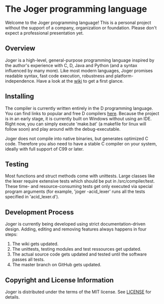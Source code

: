# The Joger programming language

Welcome to the Joger programming language! This is a personal project without the support of a company, organization or foundation.
Please don't expect a professional presentation yet.

Overview
--------

Joger is a high-level, general-purpose programming language inspired by the author's experience with C, D, Java and Python (and a syntax influenced by many more). Like most modern languages, Joger promises readable syntax, fast code execution, robustness and platform-independence. Have a look at the [wiki](https://github.com/johannesoppitz/joger/wiki) to get a first glance.

Installing
--------

The compiler is currently written entirely in the D programming language. You can find links to popular and free D compilers [here](https://dlang.org/download.html).
Because the project is in an early stage, it is currently built on Windows without using an IDE. Right now, you can simply execute 'make.bat' (a makefile for linux will follow soon) and play around with the debug-executable.

Joger does not compile into native binaries, but generates optimized C code. Therefore you also need to have a stable C compiler on your system, ideally with full support of C99 or later.

Testing
--------

Most functions and struct methods come with unittests. Large classes like the lexer require extensive tests which should be put in /src/compiler/test. These time- and resource-consuming tests get only executed via special program arguments
(for example, 'joger -acid_lexer' runs all the tests specified in 'acid_lexer.d').

Development Process
--------

Joger is currently being developed using strict documentation-driven design. Adding, editing and removing features always happens in four steps:
1. The wiki gets updated.
2. The unittests, testing modules and test ressources get updated.
3. The actual source code gets updated and tested until the software passes all tests.
4. The master branch on GitHub gets updated.

Copyright and License Information
--------

Joger is distributed under the terms of the MIT license. See [LICENSE](https://github.com/johannesoppitz/joger/blob/master/LICENSE) for details.

